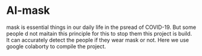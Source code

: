 # AI-mask
mask is essential things in our daily life in the psread of COVID-19. But some people d not maitain this principle for this to stop them this project is build. It can accurately detect the people if they wear mask or not.
Here we use google colaborty to compile the project.
